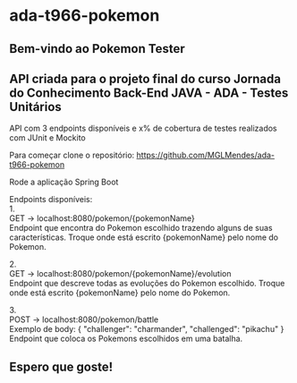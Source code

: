# ada-t966-pokemon

## Bem-vindo ao Pokemon Tester

## API criada para o projeto final do curso Jornada do Conhecimento Back-End JAVA - ADA - Testes Unitários

API com 3 endpoints disponíveis e x% de cobertura de testes realizados com JUnit e Mockito

Para começar clone o repositório: https://github.com/MGLMendes/ada-t966-pokemon

Rode a aplicação Spring Boot

Endpoints disponíveis: <br/>
1.<br/>
GET -> localhost:8080/pokemon/{pokemonName} <br/>
Endpoint que encontra do Pokemon escolhido trazendo alguns de suas características. Troque onde está escrito {pokemonName} pelo nome do Pokemon.<br/>

2.<br/>
GET -> localhost:8080/pokemon/{pokemonName}/evolution <br/>
Endpoint que descreve todas as evoluções do Pokemon escolhido. Troque onde está escrito {pokemonName} pelo nome do Pokemon.<br/>

3.<br/>
POST -> localhost:8080/pokemon/battle <br/>
Exemplo de body:
{
  "challenger": "charmander",
  "challenged": "pikachu"
}
Endpoint que coloca os Pokemons escolhidos em uma batalha. 

## Espero que goste! 
